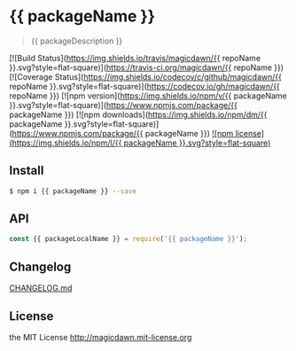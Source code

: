 # {{ packageName }}

> {{ packageDescription }}

[![Build Status](https://img.shields.io/travis/magicdawn/{{ repoName }}.svg?style=flat-square)](https://travis-ci.org/magicdawn/{{ repoName }})
[![Coverage Status](https://img.shields.io/codecov/c/github/magicdawn/{{ repoName }}.svg?style=flat-square)](https://codecov.io/gh/magicdawn/{{ repoName }})
[![npm version](https://img.shields.io/npm/v/{{ packageName }}.svg?style=flat-square)](https://www.npmjs.com/package/{{ packageName }})
[![npm downloads](https://img.shields.io/npm/dm/{{ packageName }}.svg?style=flat-square)](https://www.npmjs.com/package/{{ packageName }})
[![npm license](https://img.shields.io/npm/l/{{ packageName }}.svg?style=flat-square)](http://magicdawn.mit-license.org)

## Install

```sh
$ npm i {{ packageName }} --save
```

## API

```js
const {{ packageLocalName }} = require('{{ packageName }}');
```

## Changelog

[CHANGELOG.md](CHANGELOG.md)

## License

the MIT License http://magicdawn.mit-license.org
